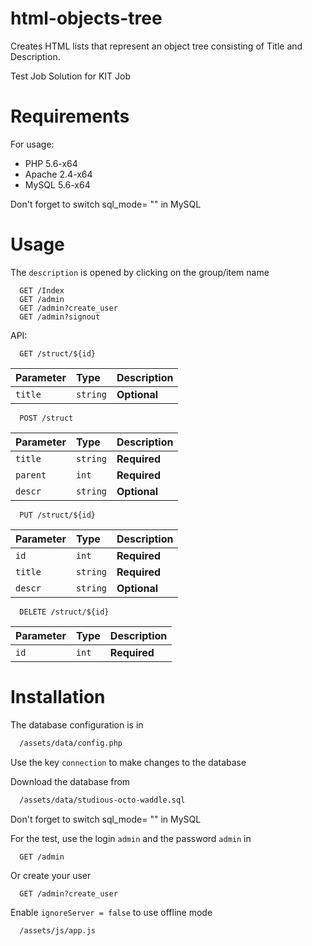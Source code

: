 # html-objects-tree
Creates HTML lists that represent an object tree consisting of Title and Description.

Test Job Solution for KIT Job


# Requirements

For usage:
* PHP 5.6-x64
* Apache 2.4-x64
* MySQL 5.6-x64


Don't forget to switch sql_mode= "" in MySQL

# Usage

The `description` is opened by clicking on the group/item name

```http
  GET /Index
  GET /admin
  GET /admin?create_user
  GET /admin?signout
```

API:
```http
  GET /struct/${id}
```

| Parameter | Type     | Description                       |
| :-------- | :------- | :-------------------------------- |
| `title`      | `string` | **Optional** |

```http
  POST /struct
```

| Parameter | Type     | Description                       |
| :-------- | :------- | :-------------------------------- |
| `title`      | `string` | **Required** |
| `parent`      | `int` | **Required** |
| `descr`      | `string` | **Optional** |

```http
  PUT /struct/${id}
```

| Parameter | Type     | Description                       |
| :-------- | :------- | :-------------------------------- |
| `id`      | `int` | **Required**|
| `title`      | `string` | **Required** |
| `descr`      | `string` | **Optional** |

```http
  DELETE /struct/${id}
```

| Parameter | Type     | Description                       |
| :-------- | :------- | :-------------------------------- |
| `id`      | `int` | **Required**|



# Installation
The database configuration is in

```bash
  /assets/data/config.php
```

Use the key `connection` to make changes to the database 


Download the database from

```bash
  /assets/data/studious-octo-waddle.sql
```
Don't forget to switch sql_mode= "" in MySQL

For the test, use the login `admin` and the password `admin` in
```http
  GET /admin
```

Or create your user
```http
  GET /admin?create_user
```

Enable `ignoreServer = false` to use offline mode
```bash
  /assets/js/app.js
```